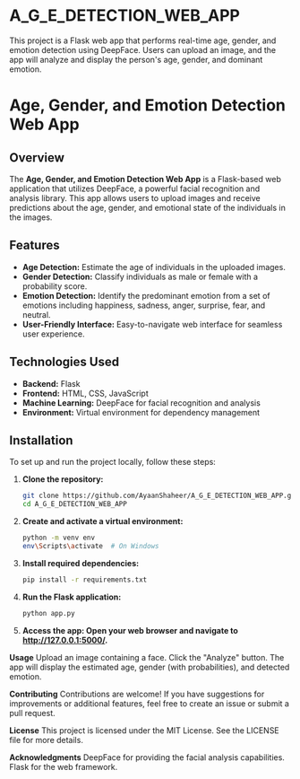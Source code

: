 # A_G_E_DETECTION_WEB_APP
This project is a Flask web app that performs real-time age, gender, and emotion detection using DeepFace. Users can upload an image, and the app will analyze and display the person's age, gender, and dominant emotion.
# Age, Gender, and Emotion Detection Web App

## Overview
The **Age, Gender, and Emotion Detection Web App** is a Flask-based web application that utilizes DeepFace, a powerful facial recognition and analysis library. This app allows users to upload images and receive predictions about the age, gender, and emotional state of the individuals in the images.

## Features
- **Age Detection:** Estimate the age of individuals in the uploaded images.
- **Gender Detection:** Classify individuals as male or female with a probability score.
- **Emotion Detection:** Identify the predominant emotion from a set of emotions including happiness, sadness, anger, surprise, fear, and neutral.
- **User-Friendly Interface:** Easy-to-navigate web interface for seamless user experience.

## Technologies Used
- **Backend:** Flask
- **Frontend:** HTML, CSS, JavaScript
- **Machine Learning:** DeepFace for facial recognition and analysis
- **Environment:** Virtual environment for dependency management

## Installation
To set up and run the project locally, follow these steps:

1. **Clone the repository:**
   ```bash
   git clone https://github.com/AyaanShaheer/A_G_E_DETECTION_WEB_APP.git
   cd A_G_E_DETECTION_WEB_APP
2. **Create and activate a virtual environment:**
   ```bash
   python -m venv env
   env\Scripts\activate  # On Windows
3. **Install required dependencies:**
   ```bash
   pip install -r requirements.txt
4. **Run the Flask application:**
   ```bash
   python app.py
5. **Access the app: Open your web browser and navigate to http://127.0.0.1:5000/.**

**Usage**
Upload an image containing a face.
Click the "Analyze" button.
The app will display the estimated age, gender (with probabilities), and detected emotion.


**Contributing**
Contributions are welcome! If you have suggestions for improvements or additional features, feel free to create an issue or submit a pull request.

**License**
This project is licensed under the MIT License. See the LICENSE file for more details.

**Acknowledgments**
DeepFace for providing the facial analysis capabilities.
Flask for the web framework.
